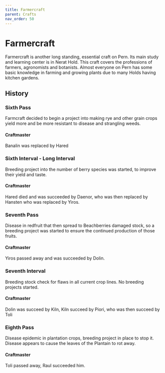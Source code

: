 ```yaml
---
title: Farmercraft
parent: Crafts
nav_order: 50
---
```


# Farmercraft
Farmercraft is another long standing, essential craft on Pern. Its main study and learning center is in Nerat Hold. This craft covers the professions of farmers, agronomists and botanists. Almost everyone on Pern has some basic knowledge in farming and growing plants due to many Holds having kitchen gardens. 

## History

### Sixth Pass
Farmcraft decided to begin a project into making rye and other grain crops yield more and be more resistant to disease and strangling weeds. 

#### Craftmaster
Banalin was replaced by Hared

### Sixth Interval - Long Interval
Breeding project into the number of berry species was started, to improve their yield and taste.

#### Craftmaster
Hared died and was succeeded by Daenor, who was then replaced by Hansten who was replaced by Yiros.

### Seventh Pass
Disease in redfruit that then spread to Beachberries damaged stock, so a breeding project was started to ensure the continued production of those fruits.

#### Craftmaster
Yiros passed away and was succeeded by Dolin.

### Seventh Interval
Breeding stock check for flaws in all current crop lines. No breeding projects started.  

#### Craftmaster
Dolin was succeed by Kiln, Kiln succeed by Piori, who was then succeed by Toli

### Eighth Pass
Disease epidemic in plantation crops, breeding project in place to stop it. Disease appears to cause the leaves of the Plantain to rot away. 

#### Craftmaster
Toli passed away, Raul succeeded him.


